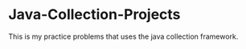 # Java-Collection-Projects 
This is my practice problems that uses the java collection framework. 


